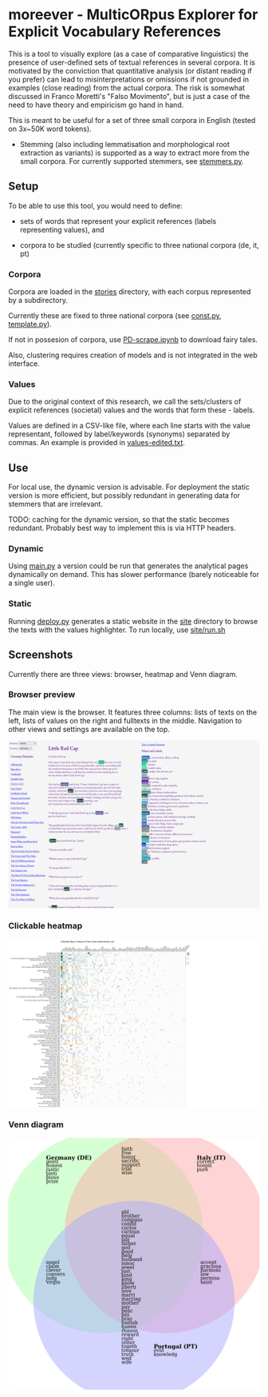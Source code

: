 # moreever - MulticORpus Explorer for Explicit Vocabulary References

This is a tool to visually explore (as a case of comparative linguistics) the presence of user-defined sets of textual references in several corpora. It is motivated by the conviction that quantitative analysis (or distant reading if you prefer) can lead to misinterpretations or omissions if not grounded in examples (close reading) from the actual corpora. The risk is somewhat discussed in Franco Moretti's "Falso Movimento", but is just a case of the need to have theory and empiricism go hand in hand.


This is meant to be useful for a set of three small corpora in English (tested on 3x~50K word tokens).



* Stemming (also including lemmatisation and morphological root extraction as variants) is supported as a way to extract more from the small corpora. For currently supported stemmers, see [stemmers.py](stemmers.py).

## Setup

To be able to use this tool, you would need to define:

* sets of words that represent your explicit references (labels representing values), and

* corpora to be studied (currently specific to three national corpora (de, it, pt)

### Corpora

Corpora are loaded in the [stories](stories/) directory, with each corpus represented by a subdirectory.

Currently these are fixed to three national corpora (see [const.py](const.py), [template.py](template.py)).

If not in possesion of corpora, use [PD-scrape.ipynb](PD-scrape.ipynb) to download fairy tales.

Also, clustering requires creation of models and is not integrated in the web interface.

### Values

Due to the original context of this research, we call the sets/clusters of explicit references (societal) values and the words that form these - labels.

Values are defined in a CSV-like file, where each line starts with the value representant, followed by label/keywords (synonyms) separated by commas. An example is provided in [values-edited.txt](values-edited.txt).

## Use
For local use, the dynamic version is advisable. For deployment the static version is more efficient, but possibly redundant in generating data for stemmers that are irrelevant.

TODO: caching for the dynamic version, so that the static becomes redundant. Probably best way to implement this is via HTTP headers.
### Dynamic
Using [main.py](main.py) a version could be run that generates the analytical pages dynamically on demand. This has slower performance (barely noticeable for a single user).
### Static
Running [deploy.py](deploy.py) generates a static website in the [site](site/) directory to browse the texts with the values highlighter. To run locally, use [site/run.sh](site/run.sh)

## Screenshots

Currently there are three views: browser, heatmap and Venn diagram.

### Browser preview

The main view is the browser. It features three columns: lists of texts on the left, lists of values on the right and fulltexts in the middle. Navigation to other views and settings are available on the top.

![Browser preview](docs/browser-ps.png "Browser preview for Porter Stemmer")

### Clickable heatmap
![Clickable heatmap](docs/heatmap-ps.png "Clickable heatmap for Porter Stemmer")

### Venn diagram 
![Venn diagram](docs/venn-sb.png "Venn diagram for Snowball Stemmer")
